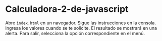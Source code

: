 # Calculadora-2-de-javascript

Abre `index.html` en un navegador.
Sigue las instrucciones en la consola.
Ingresa los valores cuando se te solicite.
El resultado se mostrará en una alerta.
Para salir, selecciona la opción correspondiente en el menú.
